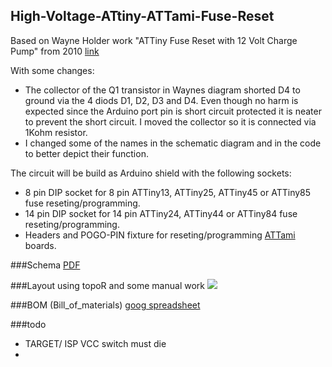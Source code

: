 ## High-Voltage-ATtiny-ATTami-Fuse-Reset

Based on Wayne Holder work "ATTiny Fuse Reset with 12 Volt Charge Pump" from 2010 [link](https://sites.google.com/site/wayneholder/attiny-fuse-reset-with-12-volt-charge-pump) 

With some changes:
* The collector of the Q1 transistor in Waynes diagram shorted D4 to ground via the 4 diods D1, D2, D3 and D4. Even though no harm is expected since the Arduino port pin is short circuit protected it is neater to prevent the short circuit. I moved the collector so it is connected via 1Kohm resistor.
* I changed some of the names in the schematic diagram and in the code to better depict their function.

The circuit will be build as Arduino shield with the following sockets:
* 8 pin DIP socket for 8 pin ATTiny13, ATTiny25, ATTiny45 or ATTiny85 fuse reseting/programming.
* 14 pin DIP socket for 14 pin ATTiny24, ATTiny44 or ATTiny84 fuse reseting/programming.
* Headers and POGO-PIN fixture for reseting/programming [ATTami](https://github.com/telavivmakers/at-tami) boards.

###Schema
[PDF](https://github.com/telavivmakers/High-Voltage-ATtiny-ATTami-Fuse-Reset/raw/master/ATTiny%20Fuse%20Reset%20with%2012V%20Charge%20Pump-schema.pdf)

###Layout
using topoR and some manual work
![](http://i.imgur.com/0CaPsjEl.jpg)

###BOM 
(Bill_of_materials)
[goog spreadsheet](https://docs.google.com/spreadsheets/d/1eC7mB2Z6gQL06fDRTFxQvt10aQQUTHuxl4aS4G3XxKg/edit?usp=sharing)

###todo
* TARGET/ ISP VCC switch must die
* 
